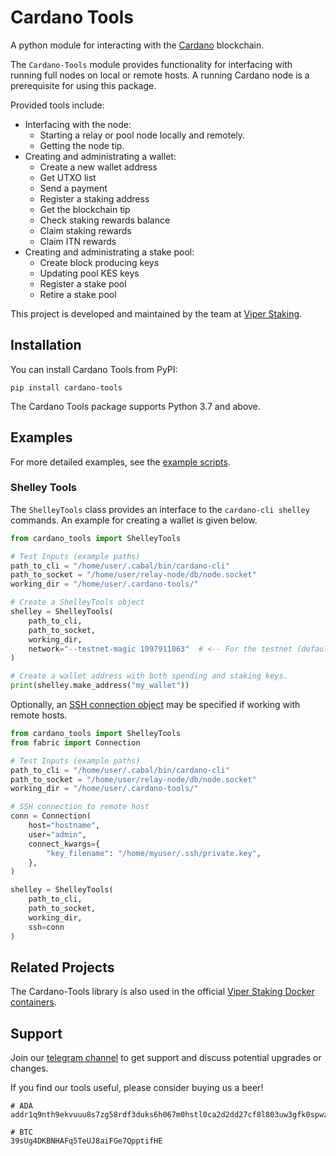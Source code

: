 # Cardano Tools
A python module for interacting with the [Cardano](https://www.cardano.org/) 
blockchain.

The `Cardano-Tools` module provides functionality for interfacing with running
full nodes on local or remote hosts. A running Cardano node is a prerequisite
for using this package. 

Provided tools include:
* Interfacing with the node:
  * Starting a relay or pool node locally and remotely.
  * Getting the node tip. 
* Creating and administrating a wallet:
  * Create a new wallet address
  * Get UTXO list
  * Send a payment
  * Register a staking address
  * Get the blockchain tip
  * Check staking rewards balance
  * Claim staking rewards
  * Claim ITN rewards
* Creating and administrating a stake pool:
  * Create block producing keys
  * Updating pool KES keys
  * Register a stake pool
  * Retire a stake pool

This project is developed and maintained by the team at 
[Viper Staking](https://viperstaking.com/).

## Installation

You can install Cardano Tools from PyPI:

```
pip install cardano-tools
```

The Cardano Tools package supports Python 3.7 and above.

## Examples

For more detailed examples, see the [example scripts](https://gitlab.com/viper-staking/cardano-tools/-/tree/master/examples).

### Shelley Tools

The `ShelleyTools` class provides an interface to the `cardano-cli shelley` 
commands. An example for creating a wallet is given below.

```python
from cardano_tools import ShelleyTools

# Test Inputs (example paths)
path_to_cli = "/home/user/.cabal/bin/cardano-cli"
path_to_socket = "/home/user/relay-node/db/node.socket"
working_dir = "/home/user/.cardano-tools/"

# Create a ShelleyTools object
shelley = ShelleyTools(
    path_to_cli, 
    path_to_socket, 
    working_dir, 
    network="--testnet-magic 1097911063"  # <-- For the testnet (default: --mainnet)
)

# Create a wallet address with both spending and staking keys.
print(shelley.make_address("my_wallet"))
```

Optionally, an [SSH connection object](https://docs.fabfile.org/en/2.5/api/connection.html) may be specified if working with remote hosts.

```python
from cardano_tools import ShelleyTools
from fabric import Connection

# Test Inputs (example paths)
path_to_cli = "/home/user/.cabal/bin/cardano-cli"
path_to_socket = "/home/user/relay-node/db/node.socket"
working_dir = "/home/user/.cardano-tools/"

# SSH connection to remote host
conn = Connection(
    host="hostname",
    user="admin",
    connect_kwargs={
        "key_filename": "/home/myuser/.ssh/private.key",
    },
)

shelley = ShelleyTools(
    path_to_cli, 
    path_to_socket, 
    working_dir,
    ssh=conn
)
```

## Related Projects

The Cardano-Tools library is also used in the official [Viper Staking Docker containers](https://gitlab.com/viper-staking/docker-containers).

## Support

Join our [telegram channel](https://t.me/ViperTools) to get support and discuss
potential upgrades or changes.

If you find our tools useful, please consider buying us a beer!

```
# ADA
addr1q9nth9ekvuuu8s7zg58rdf3duks6h067m0hstl0ca2d2dd27cf8l803uw3gfk0spwzr2y5kqncj6xguu4vs086q7xz3sckperc

# BTC
39sUg4DKBNHAFq5TeUJ8aiFGe7QpptifHE
```
